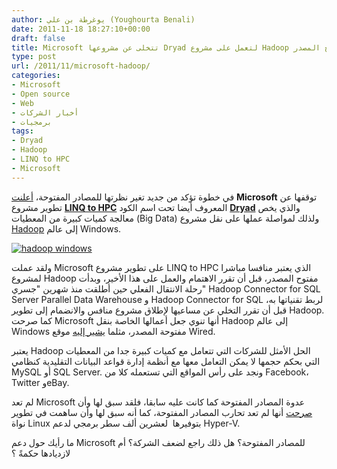 ```yaml
---
author: يوغرطة بن علي (Youghourta Benali)
date: 2011-11-18 18:27:10+00:00
draft: false
title: Microsoft تتخلى عن مشروعها Dryad لتعمل على مشروع Hadoop مفتوح المصدر
type: post
url: /2011/11/microsoft-hadoop/
categories:
- Microsoft
- Open source
- Web
- أخبار الشركات
- برمجيات
tags:
- Dryad
- Hadoop
- LINQ to HPC
- Microsoft
---
```


في خطوة تؤكد من جديد تغير نظرتها للمصادر المفتوحة، [أعلنت](http://blogs.technet.com/b/windowshpc/archive/2011/11/11/hpc-pack-2008-r2-sp3-and-windows-azure-hpc-scheduler-released.aspx) **Microsoft** توقفها عن تطوير مشروع **[LINQ to HPC](http://blogs.technet.com/b/windowshpc/archive/2011/05/20/dryad-becomes-linq-to-hpc.aspx)** المعروف أيضا تحت اسم الكود **[Dryad](http://research.microsoft.com/en-us/projects/dryad/)** والذي يخص معالجة كميات كبيرة من المعطيات (Big Data) ولذلك لمواصلة عملها على نقل مشروع [Hadoop](http://en.wikipedia.org/wiki/Apache_Hadoop) إلى عالم Windows.




[![hadoop windows](https://www.it-scoop.com/wp-content/uploads/2011/11/hadoop-windows.jpg)
](https://www.it-scoop.com/wp-content/uploads/2011/11/hadoop-windows.jpg)




ولقد عملت Microsoft على تطوير مشروع LINQ to HPC الذي يعتبر منافسا مباشرا لمشروع Hadoop مفتوح المصدر، قبل أن تقرر الاهتمام والعمل على هذا الأخير، وبدأت رحلة الانتقال الفعلي حين أطلقت منذ شهرين "جسري" Hadoop Connector for SQL Server Parallel Data Warehouse و Hadoop Connector for SQL لربط تقنياتها به، قبل أن تقرر التخلي عن مساعيها لإطلاق مشروع منافس والانضمام إلى تطوير Hadoop. كما صرحت Microsoft أنها تنوي جعل أعمالها الخاصة بنقل Hadoop إلى عالم Windows مفتوحة المصدر، مثلما [يشير إليه](http://www.wired.com/wiredenterprise/2011/10/microsoft-and-hadoop/) موقع Wired.




يعتبر Hadoop الحل الأمثل للشركات التي تتعامل مع كميات كبيرة جدا من المعطيات التي بحكم حجمها لا يمكن التعامل معها مع أنظمة إدارة قواعد البيانات التقليدية كنظامي MySQL أو SQL Server. ونجد على رأس المواقع التي تستعمله كلا من Facebook، Twitter وeBay.




لم تعد Microsoft عدوة المصادر المفتوحة كما كانت عليه سابقا، فلقد سبق لها وأن [صرحت](../2011/05/microsoft-open-source/) أنها لم تعد تحارب المصادر المفتوحة، كما أنه سبق لها وأن ساهمت في تطوير نواة Linux بتوفيرها  لعشرين ألف سطر برمجي لدعم Hyper-V.




ما رأيك حول دعم Microsoft للمصادر المفتوحة؟ هل ذلك راجع لضعف الشركة؟ أم لازديادها حكمةً ؟
